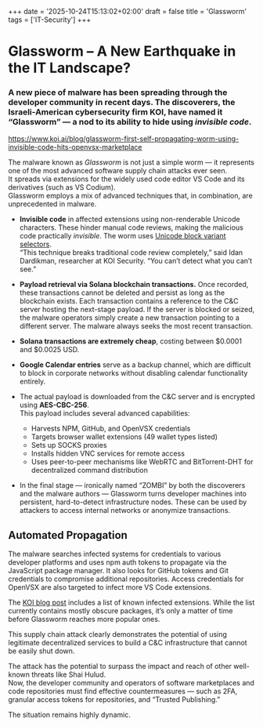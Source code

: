 +++
date = '2025-10-24T15:13:02+02:00'
draft = false
title = 'Glassworm'
tags = ['IT-Security']
+++
# Glassworm – A New Earthquake in the IT Landscape?
### A new piece of malware has been spreading through the developer community in recent days. The discoverers, the Israeli-American cybersecurity firm KOI, have named it “Glassworm” — a nod to its ability to hide using ***invisible code***.  
https://www.koi.ai/blog/glassworm-first-self-propagating-worm-using-invisible-code-hits-openvsx-marketplace

The malware known as *Glassworm* is not just a simple worm — it represents one of the most advanced software supply chain attacks ever seen.  
It spreads via extensions for the widely used code editor VS Code and its derivatives (such as VS Codium).  
Glassworm employs a mix of advanced techniques that, in combination, are unprecedented in malware.

- **Invisible code** in affected extensions using non-renderable Unicode characters. These hinder manual code reviews, making the malicious code practically *invisible*. The worm uses [Unicode block variant selectors](https://en.wikipedia.org/wiki/Unicode_block_variant_selectors).  
  “This technique breaks traditional code review completely,” said Idan Dardikman, researcher at KOI Security. “You can’t detect what you can’t see.”
- **Payload retrieval via Solana blockchain transactions.** Once recorded, these transactions cannot be deleted and persist as long as the blockchain exists. Each transaction contains a reference to the C&C server hosting the next-stage payload. If the server is blocked or seized, the malware operators simply create a new transaction pointing to a different server. The malware always seeks the most recent transaction.
- **Solana transactions are extremely cheap**, costing between $0.0001 and $0.0025 USD.
- **Google Calendar entries** serve as a backup channel, which are difficult to block in corporate networks without disabling calendar functionality entirely.
- The actual payload is downloaded from the C&C server and is encrypted using **AES-CBC-256**.  
  This payload includes several advanced capabilities:
  - Harvests NPM, GitHub, and OpenVSX credentials
  - Targets browser wallet extensions (49 wallet types listed)
  - Sets up SOCKS proxies
  - Installs hidden VNC services for remote access
  - Uses peer-to-peer mechanisms like WebRTC and BitTorrent-DHT for decentralized command distribution

- In the final stage — ironically named “ZOMBI” by both the discoverers and the malware authors — Glassworm turns developer machines into persistent, hard-to-detect infrastructure nodes. These can be used by attackers to access internal networks or anonymize transactions.

## Automated Propagation

The malware searches infected systems for credentials to various developer platforms and uses npm auth tokens to propagate via the JavaScript package manager. It also looks for GitHub tokens and Git credentials to compromise additional repositories. Access credentials for OpenVSX are also targeted to infect more VS Code extensions.

The [KOI blog post](https://www.koi.ai/blog/glassworm-first-self-propagating-worm-using-invisible-code-hits-openvsx-marketplace) includes a list of known infected extensions. While the list currently contains mostly obscure packages, it’s only a matter of time before Glassworm reaches more popular ones.

This supply chain attack clearly demonstrates the potential of using legitimate decentralized services to build a C&C infrastructure that cannot be easily shut down.

The attack has the potential to surpass the impact and reach of other well-known threats like Shai Hulud.  
Now, the developer community and operators of software marketplaces and code repositories must find effective countermeasures — such as 2FA, granular access tokens for repositories, and “Trusted Publishing.”

The situation remains highly dynamic.